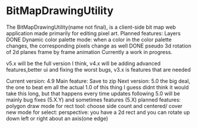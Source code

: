 # BitMapDrawingUtility
The BitMapDrawingUtility(name not final), is a client-side bit map web application made primarily for editing pixel art. 
Planned features:
Layers DONE
Dynamic color palette mode: when a color in the color palette changes, the corresponding pixels change as well DONE
pseudo 3d rotation of 2d planes
frame by frame animation
Currently a work in progress.

v5.x will be the full version I think, v4.x will be adding advanced features,better ui and fixing the worst bugs, v3.x is features that are needed

Current version: 4.9
Main feature: Save to zip
Next version: 5.0
the big deal, the one to beat em all
the actual 1.0 of this thing I guess
didnt think it would take this long, but that happens every time
updates following 5.0 will be mainly bug fixes (5.X.Y) and sometimes features (5.X)
planned features:
polygon draw mode for rect tool:
  choose side count and centered/ cover
new mode for select:
  perspective:
  you have a 2d rect and you can rotate up down left or right about an axis(one edge)
  

